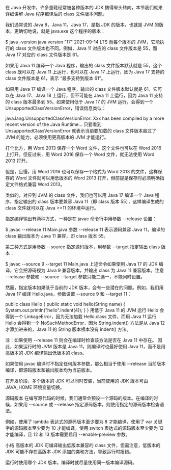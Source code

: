 在 Java 开发中，许多童鞋经常被各种版本的 JDK 搞得晕头转向，本节我们就来详细讲解 Java 程序编译后的 class 文件版本问题。

我们通常说的 Java 8，Java 11，Java 17，是指 JDK 的版本，也就是 JVM 的版本，更确切地说，就是 java.exe 这个程序的版本：

$ java -version
java version "17" 2021-09-14 LTS
而每个版本的 JVM，它能执行的 class 文件版本也不同。例如，Java 11 对应的 class 文件版本是 55，而 Java 17 对应的 class 文件版本是 61。

如果用 Java 11 编译一个 Java 程序，输出的 class 文件版本默认就是 55，这个 class 既可以在 Java 11 上运行，也可以在 Java 17 上运行，因为 Java 17 支持的 class 文件版本是 61，表示 “最多支持到版本 61”。

如果用 Java 17 编译一个 Java 程序，输出的 class 文件版本默认就是 61，它可以在 Java 17、Java 18 上运行，但不可能在 Java 11 上运行，因为 Java 11 支持的 class 版本最多到 55。如果使用低于 Java 17 的 JVM 运行，会得到一个 UnsupportedClassVersionError，错误信息类似：

java.lang.UnsupportedClassVersionError: Xxx has been compiled by a more recent version of the Java Runtime...
只要看到 UnsupportedClassVersionError 就表示当前要加载的 class 文件版本超过了 JVM 的能力，必须使用更高版本的 JVM 才能运行。

打个比方，用 Word 2013 保存一个 Word 文件，这个文件也可以在 Word 2016 上打开。但反过来，用 Word 2016 保存一个 Word 文件，就无法使用 Word 2013 打开。

但是，且慢，用 Word 2016 也可以保存一个格式为 Word 2013 的文件，这样保存的 Word 文件就可以用低版本的 Word 2013 打开，但前提是保存时必须明确指定文件格式兼容 Word 2013。

类似的，对应到 JVM 的 class 文件，我们也可以用 Java 17 编译一个 Java 程序，指定输出的 class 版本要兼容 Java 11（即 class 版本 55），这样编译生成的 class 文件就可以在 Java >=11 的环境中运行。

指定编译输出有两种方式，一种是在 javac 命令行中用参数 --release 设置：

$ javac --release 11 Main.java
参数 --release 11 表示源码兼容 Java 11，编译的 class 输出版本为 Java 11 兼容，即 class 版本 55。

第二种方式是用参数 --source 指定源码版本，用参数 --target 指定输出 class 版本：

$ javac --source 9 --target 11 Main.java
上述命令如果使用 Java 17 的 JDK 编译，它会把源码视为 Java 9 兼容版本，并输出 class 为 Java 11 兼容版本。注意 --release 参数和 --source --target 参数只能二选一，不能同时设置。

然而，指定版本如果低于当前的 JDK 版本，会有一些潜在的问题。例如，我们用 Java 17 编译 Hello.java，参数设置 --source 9 和 --target 11：

public class Hello {
    public static void hello(String name) {
        System.out.println("hello".indent(4));
    }
}
用低于 Java 11 的 JVM 运行 Hello 会得到一个 LinkageError，因为无法加载 Hello.class 文件，而用 Java 11 运行 Hello 会得到一个 NoSuchMethodError，因为 String.indent() 方法是从 Java 12 才添加进来的，Java 11 的 String 版本根本没有 indent() 方法。

 注：如果使用 --release 11 则会在编译时检查该方法是否在 Java 11 中存在。
因此，如果运行时的 JVM 版本是 Java 11，则编译时也最好使用 Java 11，而不是用高版本的 JDK 编译输出低版本的 class。

如果使用 javac 编译时不指定任何版本参数，那么相当于使用 --release 当前版本编译，即源码版本和输出版本均为当前版本。

在开发阶段，多个版本的 JDK 可以同时安装，当前使用的 JDK 版本可由 JAVA_HOME 环境变量切换。

源码版本
在编写源代码的时候，我们通常会预设一个源码的版本。在编译的时候，如果用 --source 或 --release 指定源码版本，则使用指定的源码版本检查语法。

例如，使用了 lambda 表达式的源码版本至少要为 8 才能编译，使用了 var 关键字的源码版本至少要为 10 才能编译，使用 switch 表达式的源码版本至少要为 12 才能编译，且 12 和 13 版本需要启用 --enable-preview 参数。

小结
高版本的 JDK 可编译输出低版本兼容的 class 文件，但需注意，低版本的 JDK 可能不存在高版本 JDK 添加的类和方法，导致运行时报错。

运行时使用哪个 JDK 版本，编译时就尽量使用同一版本编译源码。


